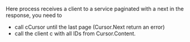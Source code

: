 Here process receives a client to a service paginated with a next in the response, you need to

- call cCursor until the last page (Cursor.Next return an error)
- call the client c with all IDs from Cursor.Content.
